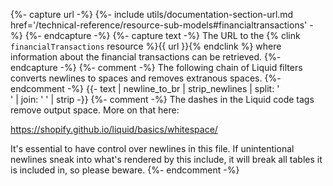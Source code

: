 {%- capture url -%}
    {%- include utils/documentation-section-url.md
        href='/technical-reference/resource-sub-models#financialtransactions' -%}
{%- endcapture -%}
{%- capture text -%}
The URL to the {% clink `financialTransactions` resource %}{{ url }}{% endclink
%} where information about the financial transactions can be retrieved.
{%- endcapture -%}
{%- comment -%}
The following chain of Liquid filters converts newlines to spaces and removes
extranous spaces.
{%- endcomment -%}
{{- text | newline_to_br | strip_newlines | split: '<br />' | join: ' ' | strip -}}
{%- comment -%}
The dashes in the Liquid code tags remove output space. More on that here:

<https://shopify.github.io/liquid/basics/whitespace/>

It's essential to have control over newlines in this file. If unintentional
newlines sneak into what's rendered by this include, it will break all tables
it is included in, so please beware.
{%- endcomment -%}

